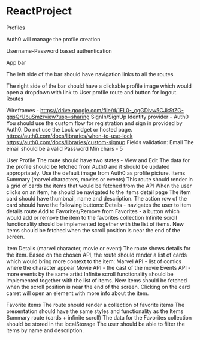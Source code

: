 # ReactProject
Profiles

Auth0 will manage the profile creation

Username-Password based authentication

App bar

The left side of the bar should have navigation links to all the routes 

The right side of the bar should have a clickable profile image which would open a dropdown with link to User profile route and button for logout.
Routes

Wireframes - https://drive.google.com/file/d/1EL0-_cgGDivw5CJkStZG-gqsQrUbuSmz/view?usp=sharing 
SignIn/SignUp
Identity provider - Auth0
You should use the custom flow for registration and sign in provided by Auth0. Do not use the Lock widget or hosted page.
https://auth0.com/docs/libraries/when-to-use-lock 
https://auth0.com/docs/libraries/custom-signup 
Fields validation:
Email
The email should be a valid 
Password
Min chars - 5

User Profile
The route should have two states - View and Edit
The data for the profile should be fetched from Auth0 and it should be updated appropriately. 
Use the default image from Auth0 as profile picture.
Items Summary (marvel characters, movies or events)
This route should render in a grid of cards the items that would be fetched from the API
When the user clicks on an item, he should be navigated to the items detail page
The item card should have thumbnail, name and description.
The action row of the card should have the following buttons:
Details - navigates the user to item details route
Add to Favorites/Remove from Favorites - a button which would add or remove the item to the favorites collection
Infinite scroll functionality should be implemented together with the list of items. New items should be fetched when the scroll position is near the end of the screen.

Item Details (marvel character, movie or event)
The route shows details for the item.
Based on the chosen API, the route should render a list of cards which would bring more context to the item:
Marvel API - list of comics where the character appear
Movie API - the cast of the movie
Events API - more events by the same artist
Infinite scroll functionality should be implemented together with the list of items. New items should be fetched when the scroll position is near the end of the screen.
Clicking on the card carret will open an element with more info about the item.

Favorite items
The route should render a collection of favorite items 
The presentation should have the same styles and functionality as the Items Summary route (cards + infinite scroll)
The data for the Favorites collection should be stored in the localStorage
The user should be able to filter the items by name and description.


